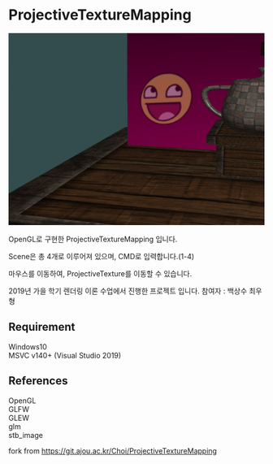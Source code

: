 # ProjectiveTextureMapping

![](https://github.com/ItsAbdula/ProjectiveTextureMapping/blob/master/READMEAssets/usage.gif?raw=true)

OpenGL로 구현한 ProjectiveTextureMapping 입니다.

Scene은 총 4개로 이루어져 있으며, CMD로 입력합니다.(1-4)

마우스를 이동하여, ProjectiveTexture를 이동할 수 있습니다.

2019년 가을 학기 렌더링 이론 수업에서 진행한 프로젝트 입니다.
참여자 : 백상수 최우형

Requirement
---
Windows10\
MSVC v140+ (Visual Studio 2019)

References
---
OpenGL\
GLFW\
GLEW\
glm\
stb_image

fork from https://git.ajou.ac.kr/Choi/ProjectiveTextureMapping
